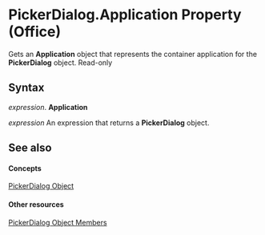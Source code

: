 
# PickerDialog.Application Property (Office)

Gets an  **Application** object that represents the container application for the **PickerDialog** object. Read-only


## Syntax

 _expression_. **Application**

 _expression_ An expression that returns a **PickerDialog** object.


## See also


#### Concepts


[PickerDialog Object](279b1a6a-f09d-a0e7-89c9-aac6c581439f.md)
#### Other resources


[PickerDialog Object Members](4ad8074d-9611-79e9-48e8-8c4f5fbbaba0.md)
